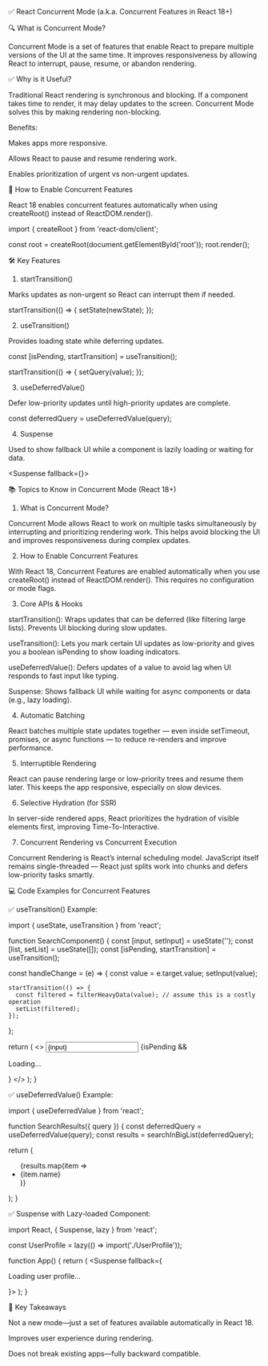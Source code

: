 ✅ React Concurrent Mode (a.k.a. Concurrent Features in React 18+)

🔍 What is Concurrent Mode?

Concurrent Mode is a set of features that enable React to prepare multiple versions of the UI at the same time. It improves responsiveness by allowing React to interrupt, pause, resume, or abandon rendering.

✅ Why is it Useful?

Traditional React rendering is synchronous and blocking. If a component takes time to render, it may delay updates to the screen. Concurrent Mode solves this by making rendering non-blocking.

Benefits:

Makes apps more responsive.

Allows React to pause and resume rendering work.

Enables prioritization of urgent vs non-urgent updates.

🔧 How to Enable Concurrent Features

React 18 enables concurrent features automatically when using createRoot() instead of ReactDOM.render().

import { createRoot } from 'react-dom/client';

const root = createRoot(document.getElementById('root'));
root.render(<App />);

🛠️ Key Features

1. startTransition()

Marks updates as non-urgent so React can interrupt them if needed.

startTransition(() => {
  setState(newState);
});

2. useTransition()

Provides loading state while deferring updates.

const [isPending, startTransition] = useTransition();

startTransition(() => {
  setQuery(value);
});

3. useDeferredValue()

Defer low-priority updates until high-priority updates are complete.

const deferredQuery = useDeferredValue(query);

4. Suspense

Used to show fallback UI while a component is lazily loading or waiting for data.

<Suspense fallback={<Loading />}>
  <MyComponent />
</Suspense>

📚 Topics to Know in Concurrent Mode (React 18+)

1. What is Concurrent Mode?

Concurrent Mode allows React to work on multiple tasks simultaneously by interrupting and prioritizing rendering work. This helps avoid blocking the UI and improves responsiveness during complex updates.

2. How to Enable Concurrent Features

With React 18, Concurrent Features are enabled automatically when you use createRoot() instead of ReactDOM.render(). This requires no configuration or mode flags.

3. Core APIs & Hooks

startTransition(): Wraps updates that can be deferred (like filtering large lists). Prevents UI blocking during slow updates.

useTransition(): Lets you mark certain UI updates as low-priority and gives you a boolean isPending to show loading indicators.

useDeferredValue(): Defers updates of a value to avoid lag when UI responds to fast input like typing.

Suspense: Shows fallback UI while waiting for async components or data (e.g., lazy loading).

4. Automatic Batching

React batches multiple state updates together — even inside setTimeout, promises, or async functions — to reduce re-renders and improve performance.

5. Interruptible Rendering

React can pause rendering large or low-priority trees and resume them later. This keeps the app responsive, especially on slow devices.

6. Selective Hydration (for SSR)

In server-side rendered apps, React prioritizes the hydration of visible elements first, improving Time-To-Interactive.

7. Concurrent Rendering vs Concurrent Execution

Concurrent Rendering is React’s internal scheduling model. JavaScript itself remains single-threaded — React just splits work into chunks and defers low-priority tasks smartly.

💻 Code Examples for Concurrent Features

✅ useTransition() Example:

import { useState, useTransition } from 'react';

function SearchComponent() {
  const [input, setInput] = useState('');
  const [list, setList] = useState([]);
  const [isPending, startTransition] = useTransition();

  const handleChange = (e) => {
    const value = e.target.value;
    setInput(value);

    startTransition(() => {
      const filtered = filterHeavyData(value); // assume this is a costly operation
      setList(filtered);
    });
  };

  return (
    <>
      <input value={input} onChange={handleChange} />
      {isPending && <p>Loading...</p>}
      <List items={list} />
    </>
  );
}

✅ useDeferredValue() Example:

import { useDeferredValue } from 'react';

function SearchResults({ query }) {
  const deferredQuery = useDeferredValue(query);
  const results = searchInBigList(deferredQuery);

  return (
    <ul>
      {results.map(item => <li key={item.id}>{item.name}</li>)}
    </ul>
  );
}

✅ Suspense with Lazy-loaded Component:

import React, { Suspense, lazy } from 'react';

const UserProfile = lazy(() => import('./UserProfile'));

function App() {
  return (
    <Suspense fallback={<p>Loading user profile...</p>}>
      <UserProfile />
    </Suspense>
  );
}

🧠 Key Takeaways

Not a new mode—just a set of features available automatically in React 18.

Improves user experience during rendering.

Does not break existing apps—fully backward compatible.
